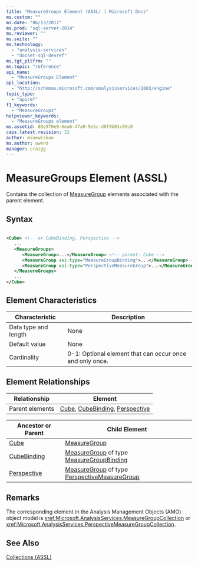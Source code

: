 ```yaml
---
title: "MeasureGroups Element (ASSL) | Microsoft Docs"
ms.custom: ""
ms.date: "06/13/2017"
ms.prod: "sql-server-2014"
ms.reviewer: ""
ms.suite: ""
ms.technology: 
  - "analysis-services"
  - "docset-sql-devref"
ms.tgt_pltfrm: ""
ms.topic: "reference"
api_name: 
  - "MeasureGroups Element"
api_location: 
  - "http://schemas.microsoft.com/analysisservices/2003/engine"
topic_type: 
  - "apiref"
f1_keywords: 
  - "MeasureGroups"
helpviewer_keywords: 
  - "MeasureGroups element"
ms.assetid: 80e970e9-6ea6-47a9-9e5c-d0f9b01c09c0
caps.latest.revision: 32
author: minewiskan
ms.author: owend
manager: craigg
---
```

# MeasureGroups Element (ASSL)
  Contains the collection of [MeasureGroup](../objects/group-element-assl.md) elements associated with the parent element.  
  
## Syntax  
  
```xml  
  
<Cube> <!-- or CubeBinding, Perspective -->  
   ...  
   <MeasureGroups>  
      <MeasureGroup>...</MeasureGroup> <!-- parent: Cube -->  
      <MeasureGroup xsi:type="MeasureGroupBinding">...</MeasureGroup> <!-- parent: CubeBinding -->  
      <MeasureGroup xsi:type="PerspectiveMeasureGroup">...</MeasureGroup> <!-- parent: Perspective -->  
   </MeasureGroups>  
   ...  
</Cube>  
```  
  
## Element Characteristics  
  
|Characteristic|Description|  
|--------------------|-----------------|  
|Data type and length|None|  
|Default value|None|  
|Cardinality|0-1: Optional element that can occur once and only once.|  
  
## Element Relationships  
  
|Relationship|Element|  
|------------------|-------------|  
|Parent elements|[Cube](../objects/cube-element-assl.md), [CubeBinding](../data-type/cubebinding-data-type-out-of-line-assl.md), [Perspective](../objects/perspective-element-assl.md)|  
  
|Ancestor or Parent|Child Element|  
|------------------------|-------------------|  
|[Cube](../objects/cube-element-assl.md)|[MeasureGroup](../objects/group-element-assl.md)|  
|[CubeBinding](../data-type/cubebinding-data-type-out-of-line-assl.md)|[MeasureGroup](../objects/group-element-assl.md) of type [MeasureGroupBinding](../data-type/binding-data-type-assl.md)|  
|[Perspective](../objects/perspective-element-assl.md)|[MeasureGroup](../objects/group-element-assl.md) of type [PerspectiveMeasureGroup](../data-type/perspectivemeasuregroup-data-type-assl.md)|  
  
## Remarks  
 The corresponding element in the Analysis Management Objects (AMO) object model is <xref:Microsoft.AnalysisServices.MeasureGroupCollection> or <xref:Microsoft.AnalysisServices.PerspectiveMeasureGroupCollection>.  
  
## See Also  
 [Collections &#40;ASSL&#41;](collections-assl.md)  
  
  
